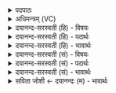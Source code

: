 <details><summary>पदपाठः</summary>

अ॒ष्टौ। वि। अ॒ख्य॒त्। क॒कुभः॑। पृ॒थि॒व्याः। त्री। धन्व॑। योज॑ना। स॒प्त। सिन्धू॑न्। हि॒र॒ण्या॒क्ष इति॑ हिरण्यऽअ॒क्षः। स॒वि॒ता। दे॒वः। आ। अ॒गा॒त्। दध॑त्। रत्ना॑। दा॒शुषे॑। वार्य्या॑णि। २४।
</details>

<details><summary>अधिमन्त्रम् (VC)</summary>

- सविता देवता
- आङ्गिरसो हिरण्यस्तूप ऋषिः
- भुरिक्पङ्क्तिः
- पञ्चमः
</details>

<details><summary>दयानन्द-सरस्वती (हि) - विषयः</summary>

अब सूर्य क्या करता है, इस विषय को अगले मन्त्र में कहा है ॥
</details>

<details><summary>दयानन्द-सरस्वती (हि) - पदार्थः</summary>

पदार्थान्वयभाषाः -  हे मनुष्यो ! जैसे (हिरण्याक्षः) नेत्र के समान रूप दर्शानेवाली ज्योतियोंवाला (देवः) प्रेरक (सविता) सूर्य (दाशुषे) दानशील प्राणियों के लिये (वार्याणि) स्वीकार करने योग्य (रत्ना) पृथिवी के उत्तम पदार्थों को (दधत्) धारण करता हुआ (त्री) तीन (धन्व) अवकाशरूप (योजना) अर्थात् बारह कोस और (सप्त) सात (सिन्धून्) पृथिवी के समुद्र से ले के मेघ के ऊपरले अवयवों पर्यन्त समुद्रों की तथा (पृथिव्याः) पृथिवी सम्बन्धिनी (अष्टौ) आठ (ककुभः) दिशाओं की (वि, अख्यत्) प्रसिद्ध प्रकाशित करता है, वैसे ही तुम लोग होओ ॥२४ ॥
</details>

<details><summary>दयानन्द-सरस्वती (हि) - भावार्थः</summary>

भावार्थभाषाः -  हे मनुष्यो ! जैसे सूर्य्य से पृथिवी तक १२ कोस पर्यन्त हलके भारीपन से युक्त सात प्रकार के जल के अवयव और दिशा विभक्त होती तथा वर्षादि से सबको सुख दिया जाता, वैसे शुभ गुण, कर्म और स्वभावों से दिशाओं में कीर्ति फैला के अनेक प्रकार के ऐश्वर्य को देने से मनुष्यादि प्राणियों को निरन्तर सुखी करो ॥२४ ॥
</details>

<details><summary>दयानन्द-सरस्वती (सं) - विषयः</summary>

अथ सूर्यः किं करोतीत्याह ॥
</details>

<details><summary>दयानन्द-सरस्वती (सं) - पदार्थः</summary>

पदार्थान्वयभाषाः -  हे मनुष्याः ! यथा हिरण्याक्षो देवः सविता दाशुषे वार्य्याणि रत्ना दधत्, त्री धन्व योजना सप्त सिन्धून् पृथिव्या अष्टौ ककुभो व्यख्यदागाच्च, तथैव यूयं भवत ॥२४ ॥
</details>

<details><summary>दयानन्द-सरस्वती (सं) - भावार्थः</summary>

भावार्थभाषाः -  हे मनुष्याः ! यथा सूर्येण पृथिवीमारभ्य द्वादशक्रोशपर्यन्तगुरुत्वलघुत्वयुतानां सप्तविधानामपामवयवाः सर्वा दिशश्च विभज्यन्ते, वर्षादिना सर्वेभ्यः सुखं दीयते, तथा शुभगुणकर्मस्वभावैर्दिगन्तां कीर्त्तिं सम्पाद्य विविधैश्वर्यदानेन मनुष्यादीन् प्राणिनः सततं सुखयत ॥२४ ॥
</details>

<details><summary>सविता जोशी ← दयानन्दः (म) - भावार्थः</summary>

भावार्थभाषाः -  हे माणसांनो ! सूर्यामुळे जसे पृथ्वीपासून १२ कोसांपर्यंत सात प्रकारचे जल व दिशा विभक्त होते व पर्जन्याने सर्वांना सुख मिळते तसे शुभ गुण, कर्म स्वभावांनी सर्व दिशांना कीर्ती पसरवून अनेक प्रकारचे ऐश्वर्य प्राप्त करून देऊन सर्व माणसांना सुखी करा.
</details>